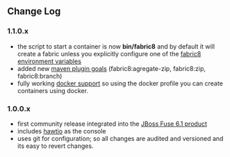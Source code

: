 ## Change Log

### 1.1.0.x

* the script to start a container is now **bin/fabric8** and by default it will create a fabric unless you explicitly configure one of the [fabric8 environment variables](http://fabric8.io/#/site/book/doc/index.md?chapter=environmentVariables_md)
* added new [maven plugin goals](http://fabric8.io/#/site/book/doc/index.md?chapter=mavenPlugin_md) (fabric8:agregate-zip, fabric8:zip, fabric8:branch)
* fully working [docker support](http://fabric8.io/#/site/book/doc/index.md?chapter=docker_md) so using the docker profile you can create containers using docker.

### 1.0.0.x

* first community release integrated into the [JBoss Fuse 6.1 product](http://www.jboss.org/products/fuse)
* includes [hawtio](http://hawt.io/) as the console
* uses git for configuration; so all changes are audited and versioned and its easy to revert changes.